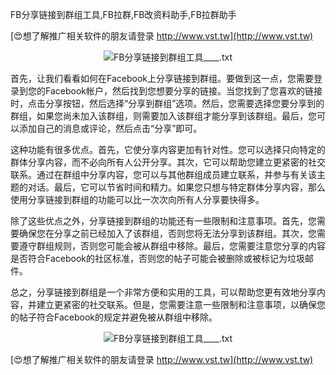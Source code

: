 FB分享链接到群组工具,FB拉群,FB改资料助手,FB拉群助手

[😍想了解推广相关软件的朋友请登录 http://www.vst.tw](http://www.vst.tw)

 <center><img src="https://vst.tw/MP4/tuiguang/png/0.png" alt="FB分享链接到群组工具____.txt"></center>

首先，让我们看看如何在Facebook上分享链接到群组。要做到这一点，您需要登录到您的Facebook帐户，然后找到您想要分享的链接。当您找到了您喜欢的链接时，点击分享按钮，然后选择“分享到群组”选项。然后，您需要选择您要分享到的群组，如果您尚未加入该群组，则需要加入该群组才能分享到该群组。最后，您可以添加自己的消息或评论，然后点击“分享”即可。

这种功能有很多优点。首先，它使分享内容更加有针对性。您可以选择只向特定的群体分享内容，而不必向所有人公开分享。其次，它可以帮助您建立更紧密的社交联系。通过在群组中分享内容，您可以与其他群组成员建立联系，并参与有关该主题的对话。最后，它可以节省时间和精力。如果您只想与特定群体分享内容，那么使用分享链接到群组的功能可以比一次次向所有人分享要快得多。

除了这些优点之外，分享链接到群组的功能还有一些限制和注意事项。首先，您需要确保您在分享之前已经加入了该群组，否则您将无法分享到该群组。其次，您需要遵守群组规则，否则您可能会被从群组中移除。最后，您需要注意您分享的内容是否符合Facebook的社区标准，否则您的帖子可能会被删除或被标记为垃圾邮件。

总之，分享链接到群组是一个非常方便和实用的工具，可以帮助您更有效地分享内容，并建立更紧密的社交联系。但是，您需要注意一些限制和注意事项，以确保您的帖子符合Facebook的规定并避免被从群组中移除。

 <center><img src="https://vst.tw/MP4/tuiguang/png/7.png" alt="FB分享链接到群组工具____.txt"></center>

[😍想了解推广相关软件的朋友请登录 http://www.vst.tw](http://www.vst.tw)



